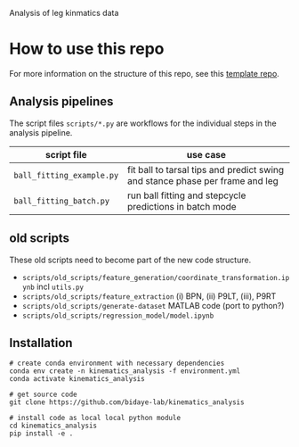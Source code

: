 Analysis of leg kinmatics data

# How to use this repo
For more information on the structure of this repo, 
see this [template repo](https://github.com/bidaye-lab/template_data_pipelines).

## Analysis pipelines
The script files `scripts/*.py` are workflows for the individual steps in the analysis pipeline.

|script file|use case|
|---|---|
|`ball_fitting_example.py`| fit ball to tarsal tips and predict swing and stance phase per frame and leg|
|`ball_fitting_batch.py`| run ball fitting and stepcycle predictions in batch mode |

## old scripts
These old scripts need to become part of the new code structure.
- `scripts/old_scripts/feature_generation/coordinate_transformation.ipynb` incl `utils.py`
- `scripts/old_scripts/feature_extraction` (i) BPN, (ii) P9LT, (iii), P9RT
- `scripts/old_scripts/generate-dataset` MATLAB code (port to python?)
- `scripts/old_scripts/regression_model/model.ipynb`


## Installation
```
# create conda environment with necessary dependencies
conda env create -n kinematics_analysis -f environment.yml
conda activate kinematics_analysis

# get source code
git clone https://github.com/bidaye-lab/kinematics_analysis

# install code as local local python module
cd kinematics_analysis
pip install -e .
```

